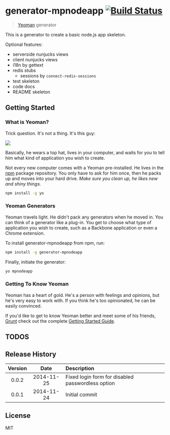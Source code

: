 # generator-mpnodeapp [![Build Status](https://secure.travis-ci.org/mpneuried/generator-mpnodeapp.png?branch=master)](https://travis-ci.org/mpneuried/generator-mpnodeapp)

> [Yeoman](http://yeoman.io) generator

This is a generator to create a basic node.js app skeleton.

Optional features:

- serverside nunjucks views
- client nunjucks views
- i18n by gettext
- redis stubs
	- sessions by `connect-redis-sessions`
- test skeleton
- code docs
- README skeleton

## Getting Started

### What is Yeoman?

Trick question. It's not a thing. It's this guy:

![](http://i.imgur.com/JHaAlBJ.png)

Basically, he wears a top hat, lives in your computer, and waits for you to tell him what kind of application you wish to create.

Not every new computer comes with a Yeoman pre-installed. He lives in the [npm](https://npmjs.org) package repository. You only have to ask for him once, then he packs up and moves into your hard drive. *Make sure you clean up, he likes new and shiny things.*

```bash
npm install -g yo
```

### Yeoman Generators

Yeoman travels light. He didn't pack any generators when he moved in. You can think of a generator like a plug-in. You get to choose what type of application you wish to create, such as a Backbone application or even a Chrome extension.

To install generator-mpnodeapp from npm, run:

```bash
npm install -g generator-mpnodeapp
```

Finally, initiate the generator:

```bash
yo mpnodeapp
```

### Getting To Know Yeoman

Yeoman has a heart of gold. He's a person with feelings and opinions, but he's very easy to work with. If you think he's too opinionated, he can be easily convinced.

If you'd like to get to know Yeoman better and meet some of his friends, [Grunt](http://gruntjs.com) check out the complete [Getting Started Guide](https://github.com/yeoman/yeoman/wiki/Getting-Started).

## TODOS

## Release History
|Version|Date|Description|
|:--:|:--:|:--|
|0.0.2|2014-11-25|Fixed login form for disabled passwordless option|
|0.0.1|2014-11-24|Initial commit|

## License

MIT